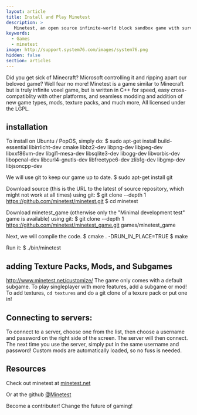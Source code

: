 ```yaml
---
layout: article
title: Install and Play Minetest
description: >
   Minetest, an open source infinite-world block sandbox game with survival and crafting.
keywords:
  - Games
  - minetest
image: http://support.system76.com/images/system76.png
hidden: false
section: articles
---
```


Did you get sick of Minecraft? Microsoft controlling it and ripping apart our beloved game? Well fear no more!
Minetest is a game similar  to Minecraft but is truly infinite voxel game, but is written in C++ for speed, easy cross-compatiblity
with other platforms, and seamless modding and addition of new game types, mods, texture packs, and much more,
All licensed under the LGPL.

## installation

To install on Ubuntu / PopOS, simply do:
$ sudo apt-get install build-essential libirrlicht-dev cmake libbz2-dev libpng-dev libjpeg-dev libxxf86vm-dev libgl1-mesa-dev libsqlite3-dev libogg-dev libvorbis-dev libopenal-dev libcurl4-gnutls-dev libfreetype6-dev zlib1g-dev libgmp-dev libjsoncpp-dev

We will use git to keep our game up to date.
$ sudo apt-get install git

Download source (this is the URL to the latest of source repository, which might not work at all times) using git:
$ git clone --depth 1 https://github.com/minetest/minetest.git
$ cd minetest

Download minetest_game (otherwise only the "Minimal development test" game is available) using git:
$ git clone --depth 1 https://github.com/minetest/minetest_game.git games/minetest_game

Next, we will compile the code.
$ cmake . -DRUN_IN_PLACE=TRUE
$ make

Run it:
$ ./bin/minetest

## adding Texture Packs, Mods, and Subgames
http://www.minetest.net/customize/
The game only comes with a default subgame.
To play singleplayer with more features, add a subgame or mod!
To add textures, ```cd textures``` and do a git clone of a texure pack or put one in!

## Connecting to servers:

To connect to a server, choose one from the list, then choose a username and password on the right side of the screen.
The server will then connect.  The next time you use the server, simply put in the same username and password!
Custom mods are automatically loaded, so no fuss is needed.

## Resources

Check out minetest at [minetest.net](https://minetest.net)

Or at the github [@Minetest](https://github.com/minetest)

Become a contributer! Change the future of gaming!
